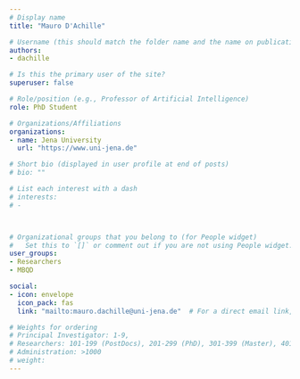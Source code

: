 ```yaml
---
# Display name
title: "Mauro D'Achille"

# Username (this should match the folder name and the name on publications)
authors:
- dachille

# Is this the primary user of the site?
superuser: false

# Role/position (e.g., Professor of Artificial Intelligence)
role: PhD Student

# Organizations/Affiliations
organizations:
- name: Jena University
  url: "https://www.uni-jena.de"

# Short bio (displayed in user profile at end of posts)
# bio: ""

# List each interest with a dash
# interests:
# -



# Organizational groups that you belong to (for People widget)
#   Set this to `[]` or comment out if you are not using People widget.
user_groups:
- Researchers
- MBQD

social:
- icon: envelope
  icon_pack: fas
  link: "mailto:mauro.dachille@uni-jena.de"  # For a direct email link, use "mailto:test@example.org".

# Weights for ordering
# Principal Investigator: 1-9,
# Researchers: 101-199 (PostDocs), 201-299 (PhD), 301-399 (Master), 401-499 (Bachelor)
# Administration: >1000
# weight: 
---
```

